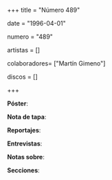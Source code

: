 +++
title = "Número 489"

date = "1996-04-01"

numero = "489"

artistas = []

colaboradores= ["Martín Gimeno"]

discos = []

+++

**Póster**: 

**Nota de tapa**: 

**Reportajes**: 

**Entrevistas**: 

**Notas sobre**:

**Secciones**:
